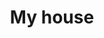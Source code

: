 ---
pid: llp447
title: My house
location_transcription: Neighborhood
coordinates: "[-75.12531853716, 40.035996962718]"
zipcode: '19120'
gen_neighborhood: North Philadelphia
neighborhood: Logan,Olney
outside_phl: 
age: '12'
age_range: 6-13
instagram: 
image_file_name: llp_447.jpg
proposal_transcription: 
topic: Architecture,Family
topic_summary: 0, 0
type: Building
keywords_other: my house, home
credit: Ebony Vasquez
image_labels: 
twitter: 
facebook: 
permalink: "/monuments/llp447/"
layout: item-page
---